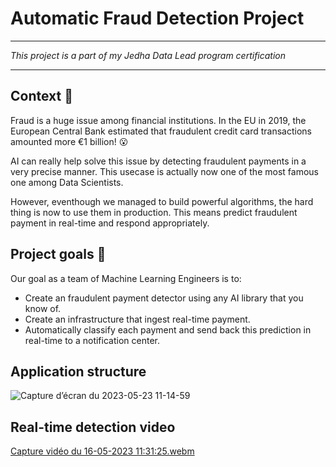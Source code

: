 # Automatic Fraud Detection Project
-----------------------------------------------------------------------------------------------------------------------------

*This project is a part of my Jedha Data Lead program certification*

-----------------------------------------------------------------------------------------------------------------------------
## Context 📇

Fraud is a huge issue among financial institutions. In the EU in 2019, the European Central Bank estimated that fraudulent credit card transactions amounted more €1 billion! 😮

AI can really help solve this issue by detecting fraudulent payments in a very precise manner. This usecase is actually now one of the most famous one among Data Scientists.

However, eventhough we managed to build powerful algorithms, the hard thing is now to use them in production. This means predict fraudulent payment in real-time and respond appropriately.
## Project goals 🎯

Our goal as a team of Machine Learning Engineers is to:

   - Create an fraudulent payment detector using any AI library that you know of.
   - Create an infrastructure that ingest real-time payment.
   - Automatically classify each payment and send back this prediction in real-time to a notification center.
      
## Application structure

![Capture d’écran du 2023-05-23 11-14-59](https://github.com/KamilaCatoire/Fraud_detector/assets/117351364/43437d62-6a9b-47e2-a615-fe87f0fdb325)

## Real-time detection video

[Capture vidéo du 16-05-2023 11:31:25.webm](https://github.com/KamilaCatoire/Fraud_detector/assets/117351364/24f99502-7893-4551-8c12-501bd840d33b)
